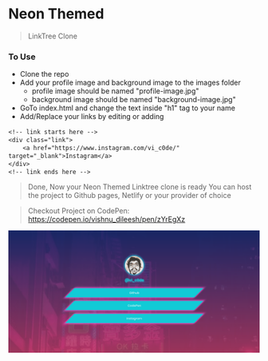 # Neon Themed
> LinkTree Clone

### To Use

- Clone the repo
- Add your profile image and background image to the images folder
  - profile image should be named "profile-image.jpg"
  - background image should be named "background-image.jpg"
- GoTo index.html and change the text inside "h1" tag to your name
- Add/Replace your links by editing or adding

```
<!-- link starts here -->
<div class="link">
    <a href="https://www.instagram.com/vi_c0de/" target="_blank">Instagram</a>
</div>
<!-- link ends here -->
```

> Done, Now your Neon Themed Linktree clone is ready
> You can host the project to Github pages, Netlify or your provider of choice

> Checkout Project on CodePen: https://codepen.io/vishnu_dileesh/pen/zYrEgXz

![Neon UI Demo](screenshot.png)
